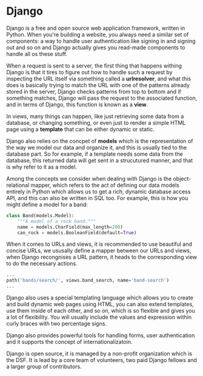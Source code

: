 # Django

Django is a free and open source web application framework, written in Python. When you're building a website, you always need a similar set of components: a way to handle user authentication like signing in and signing out and so on and Django actually gives you read-made components to handle all os these stuff.

When a request is sent to a server, the first thing that happens withing Django is that it tires to figure out how to handle such a request by inspecting the URL itself via something called a **urlresolver**, and what this does is basically trying to match the URL with one of the patterns already stored in the server, Django checks patterns from top to bottom and if something matches, Django will pass the request to the associated function, and in terms of Django, this function is known as a **view**.

In views, many things can happen, like just retrieving some data from a database, or changing something, or even just to render a simple HTML page using a **template** that can be either dynamic or static. 

Django also relies on the concpet of **models** which is the representation of the way we model our data and organize it, and this is usually tied to the database part. So for example, if a template needs some data from the database, this returned data will get sent in a strucutured manner, and that is why refer to it as a model.

Among the concepts we consider when dealing with Django is the object-relational mapper, which refers to the act of defining our data models entirely in Python which allows us to get a rich, dynamic database access API, and this can also be written in SQL too. For example, this is how you might define a model for a band:

```python
class Band(models.Model):
    """A model of a rock band."""
    name = models.CharField(max_length=200)
    can_rock = models.BooleanField(default=True)
```

When it comes to URLs and views, it is recommended to use beautiful and concise URLs, we ususally define a mapper between our URLs and views, when Django recongnises a URL pattern, it heads to the corresponding view to do the necessary actions.

```python
...
path('bands/search/', views.band_search, name='band-search')
...
```

Django also uses a special templating language which allows you to create and build dynamic web pages using HTML, you can also extend templates, use them inside of each other, and so on, which is so flexible and gives you a lot of flexibility. You will usually include the values and expression within curly braces with two percentage signs.

Django also provides powerful tools for handling forms, user authentication and it supports the concept of internationalizatoin.

Django is open source, it is managed by a non-profit organization which is the DSF. It is lead by a core team of volunteers, two paid Django fellows and a larger group of contributors.

